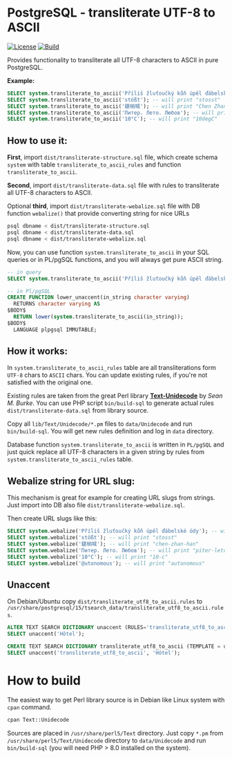 # PostgreSQL - transliterate UTF-8 to ASCII

[![License](https://img.shields.io/badge/license-BSD-blue.svg)](https://github.com/forrest79/pgsql-transliterate-utf8-to-ascii/blob/master/LICENSE.md)
[![Build](https://github.com/forrest79/pgsql-transliterate-utf8-to-ascii/actions/workflows/build.yml/badge.svg?branch=master)](https://github.com/forrest79/pgsql-transliterate-utf8-to-ascii/actions/workflows/build.yml)

Provides functionality to transliterate all UTF-8 characters to ASCII in pure PostgreSQL.

**Example:**

```sql
SELECT system.transliterate_to_ascii('Příliš žluťoučký kůň úpěl ďábelské ódy'); -- will print "Prilis zlutoucky kun upel dabelske ody"
SELECT system.transliterate_to_ascii('stößt'); -- will print "stosst"
SELECT system.transliterate_to_ascii('鍖椾喊'); -- will print "Chen Zhan Han"
SELECT system.transliterate_to_ascii('Питер. Лето. Любов'); -- will print "Piter. Leto. Liubov"
SELECT system.transliterate_to_ascii('10°C'); -- will print "10degC"
```

## How to use it:

**First**, import `dist/transliterate-structure.sql` file, which create schema `system` with table `transliterate_to_ascii_rules` and function `transliterate_to_ascii`.

**Second**, import `dist/transliterate-data.sql` file with rules to transliterate all UTF-8 characters to ASCII.

Optional **third**, import `dist/transliterate-webalize.sql` file with DB function `webalize()` that provide converting string for nice URLs

```bash
psql dbname < dist/transliterate-structure.sql
psql dbname < dist/transliterate-data.sql
psql dbname < dist/transliterate-webalize.sql
```
Now, you can use function `system.transliterate_to_ascii` in your SQL queries or in PL/pgSQL functions, and you will always get pure ASCII string.

```sql
-- in query
SELECT system.transliterate_to_ascii('Příliš žluťoučký kůň úpěl ďábelské ódy');

-- in Pl/pgSQL
CREATE FUNCTION lower_unaccent(in_string character varying)
  RETURNS character varying AS
$BODY$
  RETURN lower(system.transliterate_to_ascii(in_string));
$BODY$
  LANGUAGE plpgsql IMMUTABLE;
```


## How it works:

In `system.transliterate_to_ascii_rules` table are all transliterations form `UTF-8` chars to `ASCII` chars. You can update existing rules, if you're not satisfied with the original one.

Existing rules are taken from the great Perl library **[Text-Unidecode](https://metacpan.org/release/Text-Unidecode)** by *Sean M. Burke*. You can use PHP script `bin/build-sql` to generate actual rules `dist/transliterate-data.sql` from library source.

Copy all `lib/Text/Unidecode/*.pm` files to `data/Unidecode` and run `bin/build-sql`. You will get new rules definition and log in `data` directory.

Database function `system.transliterate_to_ascii` is written in `PL/pgSQL` and just quick replace all UTF-8 characters in a given string by rules from `system.transliterate_to_ascii_rules` table.


## Webalize string for URL slug:

This mechanism is great for example for creating URL slugs from strings. Just import into DB also file `dist/transliterate-webalize.sql`.

Then create URL slugs like this:

```sql
SELECT system.webalize('Příliš žluťoučký kůň úpěl ďábelské ódy'); -- will print "prilis-zlutoucky-kun-upel-dabelske-ody"
SELECT system.webalize('stößt'); -- will print "stosst"
SELECT system.webalize('鍖椾喊'); -- will print "chen-zhan-han"
SELECT system.webalize('Питер. Лето. Любов'); -- will print "piter-leto-liubov"
SELECT system.webalize('10°C'); -- will print "10-c"
SELECT system.webalize('@utonomous'); -- will print "autonomous"
```


## Unaccent

On Debian/Ubuntu copy `dist/transliterate_utf8_to_ascii.rules` to `/usr/share/postgresql/15/tsearch_data/transliterate_utf8_to_ascii.rules`.

```sql
ALTER TEXT SEARCH DICTIONARY unaccent (RULES='transliterate_utf8_to_ascii');
SELECT unaccent('Hôtel');

CREATE TEXT SEARCH DICTIONARY transliterate_utf8_to_ascii (TEMPLATE = unaccent, RULES='transliterate_utf8_to_ascii');
SELECT unaccent('transliterate_utf8_to_ascii', 'Hôtel');
```


# How to build

The easiest way to get Perl library source is in Debian like Linux system with `cpan` command.

```bash
cpan Text::Unidecode
```

Sources are placed in `/usr/share/perl5/Text` directory. Just copy `*.pm` from `/usr/share/perl5/Text/Unidecode` directory to `data/Unidecode` and run `bin/build-sql` (you will need PHP > 8.0 installed on the system). 
